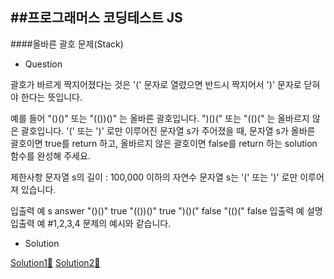 ## ##프로그래머스 코딩테스트 JS

####올바른 괄호 문제(Stack)

- Question

괄호가 바르게 짝지어졌다는 것은 '(' 문자로 열렸으면 반드시 짝지어서 ')' 문자로 닫혀야 한다는 뜻입니다.

예를 들어
"()()" 또는 "(())()" 는 올바른 괄호입니다.
")()(" 또는 "(()(" 는 올바르지 않은 괄호입니다.
'(' 또는 ')' 로만 이루어진 문자열 s가 주어졌을 때, 문자열 s가 올바른 괄호이면 true를 return 하고, 올바르지 않은 괄호이면 false를 return 하는 solution 함수를 완성해 주세요.

제한사항
문자열 s의 길이 : 100,000 이하의 자연수
문자열 s는 '(' 또는 ')' 로만 이루어져 있습니다.

입출력 예
s answer
"()()" true
"(())()" true
")()(" false
"(()(" false
입출력 예 설명
입출력 예 #1,2,3,4
문제의 예시와 같습니다.

- Solution

[Solution1🐤](https://github.com/chuhoon/CodingTest/blob/main/stack/stackQuiz.js)
[Solution2🦉](https://github.com/chuhoon/CodingTest/blob/main/stack/stackQuiz2.js)
